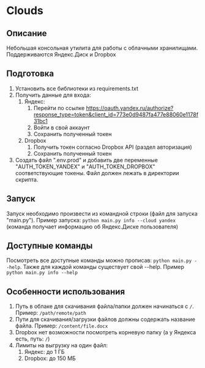 # Clouds

## Описание

Небольшая консольная утилита для работы с облачными хранилищами. Поддерживаются Яндекс.Диск и Dropbox

## Подготовка

1. Установить все библиотеки из requirements.txt
2. Получить данные для входа:
    1. Яндекс:
        1. Перейти по
           ссылке https://oauth.yandex.ru/authorize?response_type=token&client_id=773e0d9487fa477e88060e1178f31bc1
        2. Войти в свой аккаунт
        3. Сохранить полученный токен
    2. Dropbox
        1. Получить токен согласно Dropbox API (раздел авторизация)
        2. Сохранить полученный токен
3. Создать файл ".env.prod" и добавить две переменные "AUTH_TOKEN_YANDEX" и "AUTH_TOKEN_DROPBOX" соответствующие токены.
   Файл должен лежать в директории скрипта.

## Запуск

Запуск необходимо произвести из командной строки (файл для запуска "main.py"). Пример запуска:
```python main.py info --cloud yandex``` (команда получает информацию об Яндекс.Диске пользователя)

## Доступные команды

Посмотреть все доступные команды можно прописав: ```python main.py --help```.
Также для каждой команды существует свой --help. Пример ```python main.py info --help```

## Особенности использования

1. Путь в облаке для скачивания файла/папки должен начинаться с ```/```. Пример: ```/path/remote/path```
2. Пути для скачивания/загрузки файлов должны содержать название файла. Пример: ```/content/file.docx```
3. Dropbox нет возможности посмотреть корневую папку (а у Яндекса есть, путь: ```/```)
4. Лимиты на выгрузку на один файл:
    1. Яндекс: до 1 ГБ
    2. Dropbox: до 150 МБ